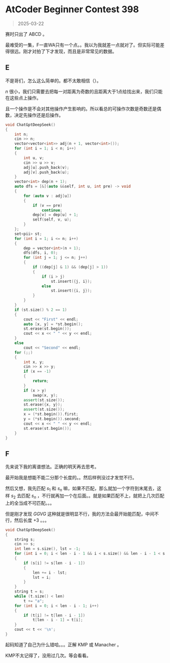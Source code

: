 # AtCoder Beginner Contest 398

> 2025-03-22

赛时只出了 ABCD 。

最难受的一集，F一直WA只有一个点。。我以为我就差一点就对了。但实际可能差得很远。刚才对拍了下才发现，而且是非常常见的数据。

## E

不是哥们，怎么这么简单的。都不太敢相信（）。

$n$ 很小，我们只需要去把每一对距离为奇数的且距离大于1点给找出来，我们只能在这些点上操作。

且一个操作是不会对其他操作产生影响的。所以看总的可操作次数是奇数还是偶数，决定先操作还是后操作。

```cpp
void ChatGptDeepSeek()
{
    int n;
    cin >> n;
    vector<vector<int>> adj(n + 1, vector<int>());
    for (int i = 1; i < n; i++)
    {
        int u, v;
        cin >> u >> v;
        adj[u].push_back(v);
        adj[v].push_back(u);
    }
    vector<int> dep(n + 1);
    auto dfs = [&](auto &&self, int u, int pre) -> void
    {
        for (auto v : adj[u])
        {
            if (v == pre)
                continue;
            dep[v] = dep[u] + 1;
            self(self, v, u);
        }
    };
    set<pii> st;
    for (int i = 1; i <= n; i++)
    {
        dep = vector<int>(n + 1);
        dfs(dfs, i, 0);
        for (int j = 1; j <= n; j++)
        {
            if ((dep[j] & 1) && (dep[j] > 1))
            {
                if (i > j)
                    st.insert({j, i});
                else
                    st.insert({i, j});
            }
        }
    }
    if (st.size() % 2 == 1)
    {
        cout << "First" << endl;
        auto [x, y] = *st.begin();
        st.erase(st.begin());
        cout << x << " " << y << endl;
    }
    else
        cout << "Second" << endl;
    for (;;)
    {
        int x, y;
        cin >> x >> y;
        if (x == -1)
        {
            return;
        }
        if (x > y)
            swap(x, y);
        assert(st.size());
        st.erase({x, y});
        assert(st.size());
        x = (*st.begin()).first;
        y = (*st.begin()).second;
        cout << x << " " << y << endl;
        st.erase(st.begin());
    }
}
```

## F

先来说下我的离谱想法。正确的明天再去思考。

最开始我是想能不能二分那个长度的。。然后样例没过才发觉不行。

然后又想，我先匹配 $s_1$ 和 $s_n$ 嘛，如果不匹配，那么就加一个字符到末尾去，这样 $s_2$ 去匹配 $s_n$ ，不行就再加一个在后面。。就是如果匹配不上，就把上几次匹配上的全当成不可匹配。。。

但是刚才发现 $GGVG$ 这种就是很明显不行，我的方法会最开始能匹配，中间不行，然后长度 $+3$ 。。。

```cpp
void ChatGptDeepSeek()
{
    string s;
    cin >> s;
    int len = s.size(), lst = -1;
    for (int i = 0; i < len - i - 1 && i < s.size() && len - i - 1 < s.size(); i++)
    {
        if (s[i] != s[len - i - 1])
        {
            len += i - lst;
            lst = i;
        }
    }
    string t = s;
    while (t.size() < len)
        t += "a";
    for (int i = 0; i < len - i - 1; i++)
    {
        if (t[i] != t[len - i - 1])
            t[len - i - 1] = t[i];
    }
    cout << t << '\n';
}
```

 起码知道了自己为什么错哈。。。正解 KMP 或 Manacher 。

KMP不太记得了，没用过几次。等会看看。